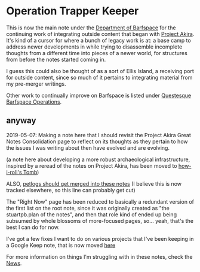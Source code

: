 # Operation Trapper Keeper

This is now the main note under the [Department of Barfspace][DoB] for the continuing work of integrating outside content that began with [Project Akira][]. It's kind of a cursor for where a bunch of legacy work is at: a base camp to address newer developments in while trying to disassemble incomplete thoughts from a different time into pieces of a newer world, for structures from before the notes started coming in.

[Project Akira]: dadfc5e5-cfb6-4f7d-88c0-bcd64b91feac.md
[DoB]: eb1e81f8-5939-4f85-9930-418044018a75.md

I guess this could also be thought of as a sort of Ellis Island, a receiving port for outside content, since so much of it pertains to integrating material from my pre-merger writings.

Other work to continually improve on Barfspace is listed under [Questesque Barfspace Operations][bops].

[bops]: a3f1fbb2-28c2-43b2-950d-6d5b7af7cd64.md

## anyway

2019-05-07: Making a note here that I should revisit the Project Akira Great Notes Consolidation page to reflect on its thoughts as they pertain to how the issues I was writing about then have evolved and are evolving.

(a note here about developing a more robust archaeological infrastructure, inspired by a reread of the notes on Project Akira, has been moved to [how-i-roll's Tomb][])

[how-i-roll's Tomb]: bbeba5e6-b56a-4a1d-9547-8241311e7cf2.md

ALSO, [petlogs should get merged into these notes][petloggins] (I believe this is now tracked elsewhere, so this line can probably get cut)

[petloggins]: 7d504fda-8d04-4ac9-9332-319dd52b1930.md

The "Right Now" page has been reduced to basically a redundant version of the first list on the root note, since it was originally created as "the stuartpb.plan of the notes", and then that role kind of ended up being subsumed by whole blossoms of more-focused pages, so... yeah, that's the best I can do for now.

I've got a few fixes I want to do on various projects that I've been keeping in a Google Keep note, that is now moved [here][deprechaun]

[deprechaun]: 2e874825-eb8d-4b42-9c31-dfcf4f30a799.md

For more information on things I'm struggling with in these notes, check the [News][].

[News]: afcfaa78-ef7e-429e-a2ea-0b5c7abaf7b7.md
